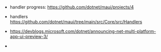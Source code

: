 - handler progress: https://github.com/dotnet/maui/projects/4
- handlers https://github.com/dotnet/maui/tree/main/src/Core/src/Handlers

- https://devblogs.microsoft.com/dotnet/announcing-net-multi-platform-app-ui-preview-3/
- 
